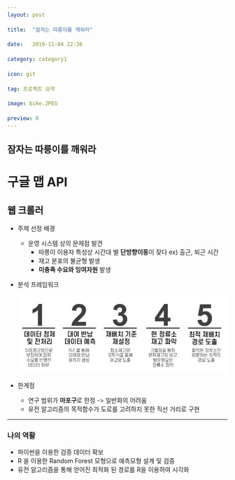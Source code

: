 ```yaml
---
layout: post 

title:  "잠자는 따릉이를 깨워라"

date:   2019-11-04 22:36

category: category1

icon: git

tag: 프로젝트 요약

image: bike.JPEG

preview: 0
---
```




## 잠자는 따릉이를 깨워라





# 구글 맵 API



## 웹 크롤러

- 주제 선정 배경
  - 운영 시스템 상의 문제점 발견
    - 따릉이 이용자 특성상 시간대 별 **단방향이동**이 잦다 ex) 출근, 퇴근 시간
    - 재고 분포의 불균형 발생
    - **미충족 수요와 잉여자원** 발생 
- 분석 프레임워크
   
   <img src="/post-img/category1/bike_framework.JPG">
- 한계점
  - 연구 범위가 **마포구**로 한정 -> 일반화의 어려움
  - 유전 알고리즘의 목적함수가 도로를 고려하지 못한 직선 거리로 구현

---

### 나의 역활

- 파이썬을 이용한 검증 데이터 확보
- R 을 이용한 Random Forest 모형으로 예측모형 설계 및 검증
- 유전 알고리즘을 통해 얻어진 최적화 된 경로를 R을 이용하여 시각화
